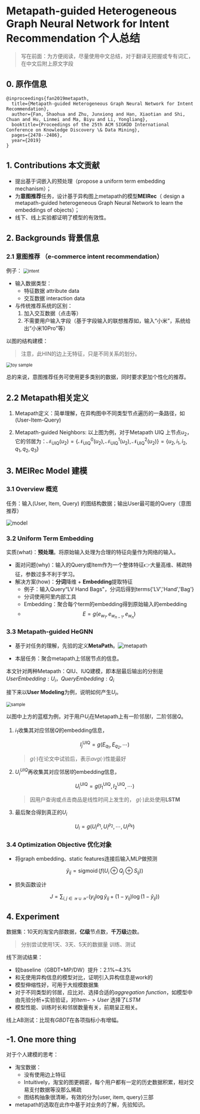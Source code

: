 # Metapath-guided Heterogeneous Graph Neural Network for Intent Recommendation 个人总结

> 写在前面：为方便阅读，尽量使用中文总结，对于翻译无把握或专有词汇，在中文后附上原文字段



##  0. 原作信息

```
@inproceedings{fan2019metapath,
  title={Metapath-guided Heterogeneous Graph Neural Network for Intent Recommendation},
  author={Fan, Shaohua and Zhu, Junxiong and Han, Xiaotian and Shi, Chuan and Hu, Linmei and Ma, Biyu and Li, Yongliang},
  booktitle={Proceedings of the 25th ACM SIGKDD International Conference on Knowledge Discovery \& Data Mining},
  pages={2478--2486},
  year={2019}
} 
```



## 1.  Contributions 本文贡献 

- 提出基于词嵌入的预处理（propose a uniform term embedding mechanism）；
- 为**意图推荐**任务，设计基于异构图上metapath的模型**MEIRec**（ design a metapath-guided heterogeneous Graph Neural Network to learn the embeddings of objects）；
- 线下、线上实验都证明了模型的有效性。



## 2. Backgrounds 背景信息

### 2.1 意图推荐 （e-commerce intent recommendation）

例子：
<img src="./assets/02_01.png" alt="intent" style="zoom:80%;" />

- 输入数据类型：
  - 特征数据 attribute data
  - 交互数据 interaction data
- 与传统推荐系统的区别：
  1. 加入交互数据（点击等）
  2. 不需要用户输入字段（基于字段输入的联想推荐如，输入“小米”，系统给出“小米10Pro”等）



以图的结构建模：

> 注意，此HIN的边上无特征，只是不同关系的划分。

<img src="./assets/02_02.png" alt="toy sample" style="zoom:80%;" />

总的来说，意图推荐任务可使用更多类别的数据，同时要求更加个性化的推荐。



## 2.2 Metapath相关定义

1. Metapath定义：简单理解，在异构图中不同类型节点遍历的一条路径，如(User-Item-Query)

2. Metapath-guided Neighbors: 以上图为例，对于Metapath UIQ 上节点$u_2$，它的邻居为：$\mathcal{N}_{\mathrm{UIQ}}\left(u_{2}\right)=\left\{\mathcal{N}_{\mathrm{UIQ}}^{0}\left(u_{2}\right), \mathcal{N}_{\mathrm{UIQ}}^{1}\left(u_{2}\right), \mathcal{N}_{\mathrm{UIQ}}^{2}\left(u_{2}\right)\right\}=\left\{u_{2}, i_{1}, i_{2}, q_{1}, q_{2}, q_{3}\right\}$

   



## 3. MEIRec Model 建模

### 3.1 Overview 概览

任务：输入(User, Item, Query) 的图结构数据；输出User最可能的Query（意图推荐）

![model](./assets/02_03.png)



### 3.2 Uniform Term Embedding

实质(what)：**预处理**。将原始输入处理为合理的特征向量作为网络的输入。

- 面对问题(why)：输入的Query或Item作为一个整体特征👉大量高维、稀疏特征，参数过多不利于学习。
- 解决方案(how)：**分词**降维 + **Embedding**提取特征
  - 例子：输入Query“LV Hand Bags"，分词后得到terms{'LV','Hand','Bag'}
  - 分词使用阿里内部工具
  - Embedding：聚合每个term的embedding得到原始输入的embedding
  - $$E=g\left(e_{w_{1}}, e_{w_{n-1}}, e_{w_{n}}\right)$$



### 3.3 Metapath-guided HeGNN

- 基于对任务的理解，先验的定义**MetaPath**。![metapath](./assets/02_04.png)

- 本层任务：聚合metapath上邻居节点的信息。



本文针对两种Metapath：QIU、IUQ建模，即本层最后输出的分别是$User Embedding:U_i$，$QueryEmbedding:Q_i$

接下来以**User Modeling**为例，说明如何产生$U_i$。

<img src="./assets/02_05.png" alt="sample" style="zoom:80%;" />

以图中上方的蓝框为例，对于用户$U_i$在Metapath上有一阶邻居$I$，二阶邻居$Q$。

1. $i_1$收集其对应邻居$Q$的embedding信息，

   $$I_{j}^{\mathrm{UIQ}}=g\left(E_{q_{1}}, E_{q_{2}}, \cdots\right)$$

   >  $g(·)$在论文中试验后，表示$avg(·)$性能最好

2. $U^{UIQ}_i$再收集其对应邻居$I$的embedding信息，

   $$U_{i}^{\mathrm{UIQ}}=g\left(I_{1}^{\mathrm{UIQ}}, I_{2}^{\mathrm{UIQ}}, \cdots\right)$$

   > 因用户查询或点击商品是线性时间上发生的， $g(·)$此处使用**LSTM**

3. 最后聚合得到真正的$U_i$

   $$U_{i}=g\left(U_{i}^{\rho_{1}}, U_{i}^{\rho_{2}}, \cdots, U_{i}^{\rho_{k}}\right)$$



### 3.4  Optimization Objective 优化对象

- 将graph embedding、static features连接后输入MLP做预测

  $$\hat{y}_{i j}=\operatorname{sigmoid}\left(f\left(U_{i} \oplus Q_{j} \oplus S_{i j}\right)\right)$$

- 损失函数设计

  $$J=\sum_{i, j \in \mathcal{Y} \cup \mathcal{Y}^{-}}\left(y_{i j} \log \hat{y}_{i j}+\left(1-y_{i j}\right) \log \left(1-\hat{y}_{i j}\right)\right)$$



## 4. Experiment

数据集：10天的淘宝内部数据，**亿级**节点数，**千万级**边数。

> 分别尝试使用1天、3天、5天的数据量 训练、测试

线下测试结果：

- 较baseline（GBDT+MP/DW）提升：2.1%~4.3%
- 和无使用异构信息的模型对比，证明引入异构信息是work的
- 模型伸缩性好，可用于大规模数据集
- 对于不同类型的邻居，应比对、选择合适的*aggregation function*，如模型中由先验分析+实验验证，对$Item -> User$ 选择了*LSTM*
- 模型性能、训练时长和邻居数量有关，前期呈正相关。

线上AB测试：比现有*GBDT*在各项指标小有增幅。



## -1. One more thing

对于个人建模的思考：

- 淘宝数据：
  - 没有使用边上特征
  - Intuitively，淘宝的图更稠密，每个用户都有一定的历史数据积累，相对交易支付数据等没那么稀疏
  - 图结构抽象很清晰，有效的分为{user, item, query}三部
- metapath的选取在此作中基于对业务的了解，先验知识。

